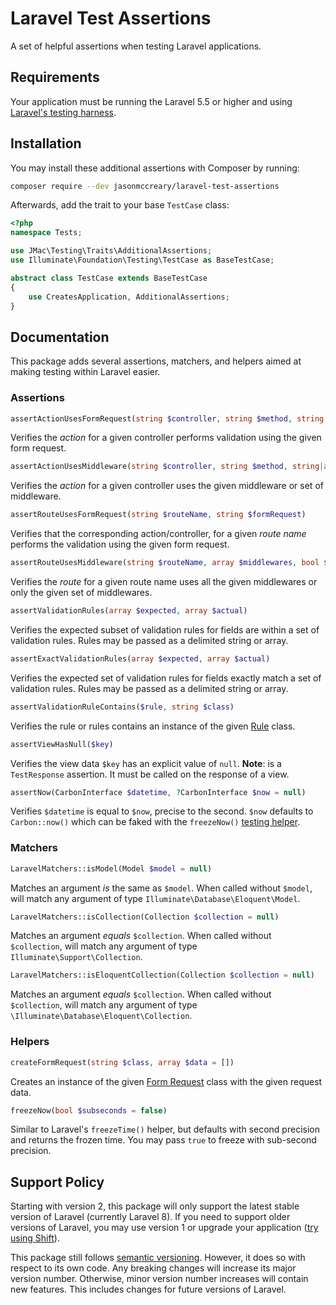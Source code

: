 # Laravel Test Assertions
A set of helpful assertions when testing Laravel applications.

## Requirements
Your application must be running the Laravel 5.5 or higher and using [Laravel's testing harness](https://laravel.com/docs/testing).

## Installation
You may install these additional assertions with Composer by running:

```sh
composer require --dev jasonmccreary/laravel-test-assertions
```

Afterwards, add the trait to your base `TestCase` class:

```php
<?php
namespace Tests;

use JMac\Testing\Traits\AdditionalAssertions;
use Illuminate\Foundation\Testing\TestCase as BaseTestCase;

abstract class TestCase extends BaseTestCase
{
    use CreatesApplication, AdditionalAssertions;
}
```

## Documentation
This package adds several assertions, matchers, and helpers aimed at making testing within Laravel easier.

### Assertions
```php
assertActionUsesFormRequest(string $controller, string $method, string $form_request)
```

Verifies the _action_ for a given controller performs validation using the given form request.

```php
assertActionUsesMiddleware(string $controller, string $method, string|array $middleware)
```

Verifies the _action_ for a given controller uses the given middleware or set of middleware.

```php
assertRouteUsesFormRequest(string $routeName, string $formRequest)
```

Verifies that the corresponding action/controller, for a given _route name_ performs the validation using the given form request.

```php
assertRouteUsesMiddleware(string $routeName, array $middlewares, bool $exact)
```

Verifies the _route_ for a given route name uses all the given middlewares or only the given set of middlewares.


```php
assertValidationRules(array $expected, array $actual)
```

Verifies the expected subset of validation rules for fields are within a set of validation rules. Rules may be passed as a delimited string or array.


```php
assertExactValidationRules(array $expected, array $actual)
```

Verifies the expected set of validation rules for fields exactly match a set of validation rules. Rules may be passed as a delimited string or array.


```php
assertValidationRuleContains($rule, string $class)
```

Verifies the rule or rules contains an instance of the given [Rule](https://laravel.com/docs/validation#custom-validation-rules) class.


```php
assertViewHasNull($key)
```

Verifies the view data `$key` has an explicit value of `null`. **Note**: is a `TestResponse` assertion. It must be called on the response of a view.

```php
assertNow(CarbonInterface $datetime, ?CarbonInterface $now = null)
```

Verifies `$datetime` is equal to `$now`, precise to the second. `$now` defaults to `Carbon::now()` which can be faked with the `freezeNow()` [testing helper](freeze-now).


### Matchers
```php
LaravelMatchers::isModel(Model $model = null)
```
Matches an argument _is_ the same as `$model`. When called without `$model`, will match any argument of type `Illuminate\Database\Eloquent\Model`.


```php
LaravelMatchers::isCollection(Collection $collection = null)
```
Matches an argument _equals_ `$collection`. When called without `$collection`, will match any argument of type `Illuminate\Support\Collection`.


```php
LaravelMatchers::isEloquentCollection(Collection $collection = null)
```
Matches an argument _equals_ `$collection`. When called without `$collection`, will match any argument of type `\Illuminate\Database\Eloquent\Collection`.


### Helpers
```php
createFormRequest(string $class, array $data = [])
```

Creates an instance of the given [Form Request](https://laravel.com/docs/7.x/validation#form-request-validation) class with the given request data.

```php
freezeNow(bool $subseconds = false)
```

Similar to Laravel's `freezeTime()` helper, but defaults with second precision and returns the frozen time. You may pass `true` to freeze with sub-second precision.


## Support Policy
Starting with version 2, this package will only support the latest stable version of Laravel (currently Laravel 8). If you need to support older versions of Laravel, you may use version 1 or upgrade your application ([try using Shift](https://laravelshift.com)).

This package still follows [semantic versioning](https://semver.org/). However, it does so with respect to its own code. Any breaking changes will increase its major version number. Otherwise, minor version number increases will contain new features. This includes changes for future versions of Laravel.
